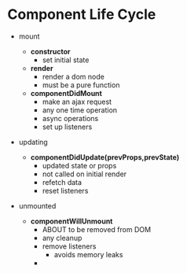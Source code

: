 # Component Life Cycle

- mount

  - **constructor**
    - set initial state
  - **render**
    - render a dom node
    - must be a pure function
  - **componentDidMount**
    - make an ajax request
    - any one time operation
    - async operations
    - set up listeners

- updating

  - **componentDidUpdate(prevProps,prevState)**
    - updated state or props
    - not called on initial render
    - refetch data
    - reset listeners

- unmounted

  - **componentWillUnmount**
    - ABOUT to be removed from DOM
    - any cleanup
    - remove listeners
      - avoids memory leaks
    -
